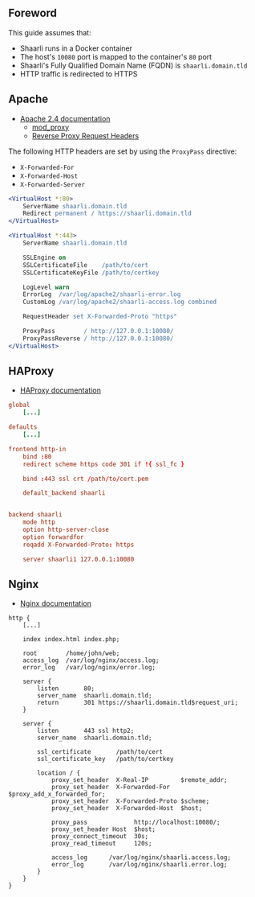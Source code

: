 ## Foreword

This guide assumes that:

- Shaarli runs in a Docker container
- The host's `10080` port is mapped to the container's `80` port
- Shaarli's Fully Qualified Domain Name (FQDN) is `shaarli.domain.tld`
- HTTP traffic is redirected to HTTPS

## Apache

- [Apache 2.4 documentation](https://httpd.apache.org/docs/2.4/)
    - [mod_proxy](https://httpd.apache.org/docs/2.4/mod/mod_proxy.html)
    - [Reverse Proxy Request Headers](https://httpd.apache.org/docs/2.4/mod/mod_proxy.html#x-headers)

The following HTTP headers are set by using the `ProxyPass` directive:

- `X-Forwarded-For`
- `X-Forwarded-Host`
- `X-Forwarded-Server`

```apache
<VirtualHost *:80>
    ServerName shaarli.domain.tld
    Redirect permanent / https://shaarli.domain.tld
</VirtualHost>

<VirtualHost *:443>
    ServerName shaarli.domain.tld

    SSLEngine on
    SSLCertificateFile    /path/to/cert
    SSLCertificateKeyFile /path/to/certkey

    LogLevel warn
    ErrorLog  /var/log/apache2/shaarli-error.log
    CustomLog /var/log/apache2/shaarli-access.log combined

    RequestHeader set X-Forwarded-Proto "https"

    ProxyPass        / http://127.0.0.1:10080/
    ProxyPassReverse / http://127.0.0.1:10080/
</VirtualHost>
```


## HAProxy

- [HAProxy documentation](https://cbonte.github.io/haproxy-dconv/)

```conf
global
    [...]

defaults
    [...]

frontend http-in
    bind :80
	redirect scheme https code 301 if !{ ssl_fc }

	bind :443 ssl crt /path/to/cert.pem

	default_backend shaarli


backend shaarli
    mode http
    option http-server-close
    option forwardfor
    reqadd X-Forwarded-Proto: https

    server shaarli1 127.0.0.1:10080
```


## Nginx

- [Nginx documentation](https://nginx.org/en/docs/)

```nginx
http {
    [...]

    index index.html index.php;

    root        /home/john/web;
    access_log  /var/log/nginx/access.log;
    error_log   /var/log/nginx/error.log;

	server {
		listen       80;
		server_name  shaarli.domain.tld;
		return       301 https://shaarli.domain.tld$request_uri;
	}

	server {
		listen       443 ssl http2;
		server_name  shaarli.domain.tld;

        ssl_certificate       /path/to/cert
        ssl_certificate_key   /path/to/certkey

		location / {
			proxy_set_header  X-Real-IP         $remote_addr;
			proxy_set_header  X-Forwarded-For   $proxy_add_x_forwarded_for;
			proxy_set_header  X-Forwarded-Proto $scheme;
			proxy_set_header  X-Forwarded-Host  $host;

			proxy_pass             http://localhost:10080/;
			proxy_set_header Host  $host;
			proxy_connect_timeout  30s;
			proxy_read_timeout     120s;

			access_log      /var/log/nginx/shaarli.access.log;
			error_log       /var/log/nginx/shaarli.error.log;
		}
	}
}
```
